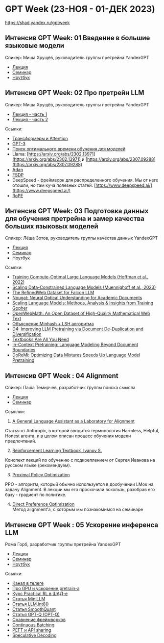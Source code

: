 # GPT Week (23-НОЯ - 01-ДЕК 2023)
https://shad.yandex.ru/gptweek  

## Интенсив GPT Week: 01 Введение в большие языковые модели  
Спикер: Миша Хрущёв, руководитель группы претрейна YandexGPT
- [Лекция](https://www.youtube.com/watch?v=c7VUzWKFECg)
- [Семинар](https://www.youtube.com/watch?v=xeNBAoYAZCY)
- [Ноутбук](https://disk.yandex.ru/d/QqYRiUd4jBEjkg)


## Интенсив GPT Week: 02 Про претрейн LLM  
Спикер: Миша Хрущёв, руководитель группы претрейна YandexGPT  
- [Лекция - часть 1](https://www.youtube.com/watch?v=xAQoZflquMw)
- [Лекция - часть 2](https://www.youtube.com/watch?v=xbVrjWaeCHc)  

Ссылки:  
- [Трансформеры и Attention](https://arxiv.org/abs/1706.03762)
- [GPT-3](https://arxiv.org/abs/2005.14165)
- [Поиск оптимального времени обучения для моделей](https://arxiv.org/abs/2203.15556)
- Llama: [https://arxiv.org/abs/2302.13971](https://arxiv.org/abs/2302.13971) и [https://arxiv.org/abs/2307.09288](https://arxiv.org/abs/2307.09288)
- [Adan](https://arxiv.org/abs/2208.06677)
- [FSDP](https://pytorch.org/tutorials/intermediate/FSDP_tutorial.html)
- DeepSpeed - фреймворк для распределенного обучения. Мы от него отошли, но там куча полезных статей: [https://www.deepspeed.ai/](https://www.deepspeed.ai/)
- [RoPE](https://www.arxiv-vanity.com/papers/2104.09864/)

## Интенсив GPT Week: 03 Подготовка данных для обучения претрейна и замер качества больших языковых моделей  
Спикер: Лёша Зотов, руководитель группы качества данных YandexGPT  
- [Лекция](https://www.youtube.com/watch?v=mu2JJEzK5ik)  
- [Семинар](https://www.youtube.com/watch?v=fiBXu0f92FE)  
- [Ноутбук](https://disk.yandex.ru/d/aYYPDNPDyemtUA)  

Ссылки:  
- [Training Compute-Optimal Large Language Models (Hoffman et al., 2022)](https://arxiv.org/abs/2203.15556)
- [Scaling Data-Constrained Language Models (Muennighoff et al., 2023)](https://arxiv.org/abs/2305.16264)
- [The RefinedWeb Dataset for Falcon LLM](https://arxiv.org/abs/2306.01116)
- [Nougat: Neural Optical Understanding for Academic Documents](https://arxiv.org/abs/2308.13418)
- [Scaling Language Models: Methods, Analysis & Insights from Training Gopher](https://arxiv.org/abs/2112.11446)
- [OpenWebMath: An Open Dataset of High-Quality Mathematical Web Text](https://arxiv.org/abs/2310.06786)
- [Объяснение Minhash + LSH алгоритма](https://cse.iitkgp.ac.in/~animeshm/algoml/lsh.pdf)
- [D4: Improving LLM Pretraining via Document De-Duplication and Diversification](https://arxiv.org/abs/2308.12284)
- [Textbooks Are All You Need](https://arxiv.org/abs/2306.11644)
- [In-Context Pretraining: Language Modeling Beyond Document Boundaries](https://arxiv.org/abs/2310.10638)
- [DoReMi: Optimizing Data Mixtures Speeds Up Language Model Pretraining](https://arxiv.org/abs/2305.10429) 


## Интенсив GPT Week : 04 Alignment
Спикер: Паша Темирчев, разработчик группы поиска смысла  
- [Лекция](https://www.youtube.com/watch?v=f5JFXvX7FLE)
- [Семинар](https://www.youtube.com/watch?v=dcN0BFa0OAI)

Ссыллки:
1) [A General Language Assistant as a Laboratory for Alignment](https://arxiv.org/abs/2112.00861)

Статья от Anthropic, в которой вводится терминология Harmless, Helpful, Honest агента, и в целом описан процесс обучения модели предпочтений.

2) [Reinforcement Learning Textbook, Ivanov S.](https://arxiv.org/abs/2201.09746)

Конспект лекций по обучению с подкреплением от Сергея Иванова на русском языке (рекомендуем).

3) [Proximal Policy Optimization](https://arxiv.org/abs/1707.06347)

РРО - алгоритм, который обычно используется в дообучении LMок на задачу Alignment. В лекции мы его проскочили вскользь, разобрав его базу - градиент по политике.

4) [Direct Preference Optimization](https://arxiv.org/pdf/2305.18290.pdf)  
Метод alignment'а, с которым мы познакомимся на семинаре


## Интенсив GPT Week : 05 Ускорение инференса LLM 
Рома Горб, разработчик группы претрейна YandexGPT  
- [Лекция](https://www.youtube.com/watch?v=AnAR1QcP-QQ)  
- [Семинар](https://www.youtube.com/watch?v=YlBjVVnAsWg)   
- [Ноутбук](https://disk.yandex.ru/d/1aC4Qu2X4NHfvg)   

Ссылки:  
- [Канал в телеге](https://t.me/gromka_public  )
- [Про GPU и ускорение pretrain-a](https://habr.com/en/companies/yandex/articles/672396/)  
- [Курс Practical RL в ШАД-е](https://github.com/yandexdataschool/Practical_RL)  
- [Статья MiniLLM](https://arxiv.org/abs/2002.10957)  
- [Статья LLM.int8()](https://arxiv.org/abs/2208.07339)  
- [Статья SmoothQuant](https://arxiv.org/abs/2211.10438)  
- [Статья GPT-Q (OPT-Q)](https://arxiv.org/abs/2210.17323)  
- [Сравнение фреймворков](https://sersavvov.com/blog/7-frameworks-for-serving-llms)  
- [Continuous Batching](https://www.anyscale.com/blog/continuous-batching-llm-inference)  
- [PEFT и API sharing](https://habr.com/en/companies/yandex/articles/588214/)  
- [Speculative Decoding](https://arxiv.org/abs/2302.01318)  
